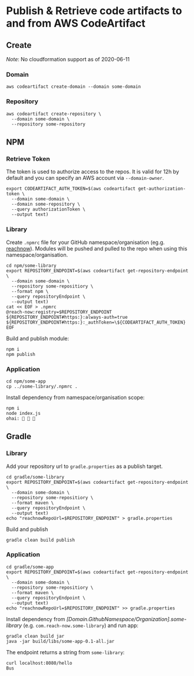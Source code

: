 # Publish & Retrieve code artifacts to and from AWS CodeArtifact

## Create

_Note_: No cloudformation support as of 2020-06-11

### Domain

```
aws codeartifact create-domain --domain some-domain
```

### Repository

```
aws codeartifact create-repository \
  --domain some-domain \
  --repository some-repository
```

## NPM

### Retrieve Token

The token is used to authorize access to the repos. It is valid for 12h by default and you can specify an AWS account via `--domain-owner`.

```
export CODEARTIFACT_AUTH_TOKEN=$(aws codeartifact get-authorization-token \
  --domain some-domain \
  --domain some-repository \
  --query authorizationToken \
  --output text)
```

### Library

Create `.npmrc` file for your GitHub namespace/organisation (eg.g. [reachnow](https://github.com/reach-now/)). Modules will be pushed and pulled to the repo when using this namespace/organisation.

```
cd npm/some-library
export REPOSITORY_ENDPOINT=$(aws codeartifact get-repository-endpoint \
  --domain some-domain \
  --repository some-repositiory \
  --format npm \
  --query repositoryEndpoint \
  --output text)
cat << EOF > .npmrc
@reach-now:registry=$REPOSITORY_ENDPOINT
${REPOSITORY_ENDPOINT#https:}:always-auth=true
${REPOSITORY_ENDPOINT#https:}:_authToken=\${CODEARTIFACT_AUTH_TOKEN}
EOF
```

Build and publish module:

```
npm i
npm publish
```

### Application

```
cd npm/some-app
cp ../some-library/.npmrc .
```

Install dependency from namespace/organisation scope:

```
npm i
node index.js
ohai: 🔔 🔔 🔔
```

## Gradle

### Library

Add your repository url to `gradle.properties` as a publish target.

```
cd gradle/some-library
export REPOSITORY_ENDPOINT=$(aws codeartifact get-repository-endpoint \
  --domain some-domain \
  --repository some-repositiory \
  --format maven \
  --query repositoryEndpoint \
  --output text)
echo "reachnowRepoUrl=$REPOSITORY_ENDPOINT" > gradle.properties
```

Build and publish

```
gradle clean build publish
```

### Application

```
cd gradle/some-app
export REPOSITORY_ENDPOINT=$(aws codeartifact get-repository-endpoint \
  --domain some-domain \
  --repository some-repositiory \
  --format maven \
  --query repositoryEndpoint \
  --output text)
echo "reachnowRepoUrl=$REPOSITORY_ENDPOINT" >> gradle.properties
```

Install dependency from _[Domain.GithubNamespace/Organization].some-library_ (e.g. `com.reach-now.some-library`) and run app:

```
gradle clean build jar
java -jar build/libs/some-app-0.1-all.jar
```

The endpoint returns a string from `some-library`:

```
curl localhost:8080/hello
Bus
```
